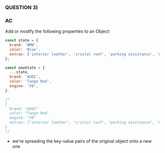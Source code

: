 ### QUESTION 3)

### AC
Add or modify the following properties to an Object:

```javascript
const state = {
  brand: 'BMW',
  color: 'Blue',
  extras: ['interior leather', 'cristal roof', 'parking assistance', 'navigation'],
};

const newState = {
  ...state,
  brand: 'AUDI',
  color: 'Tango Red',
  engine: 'V8',
}

/*
{
  brand: "AUDI"
  color: "Tango Red"
  engine: "V8"
  extras: ["interior leather", "cristal roof", "parking assistance", "navigation"]
}
*/
```

- we're spreading the key-value pairs of the original object onto a new one
